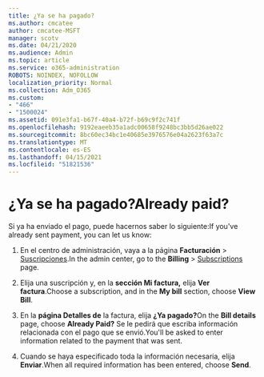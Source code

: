 ```yaml
---
title: ¿Ya se ha pagado?
ms.author: cmcatee
author: cmcatee-MSFT
manager: scotv
ms.date: 04/21/2020
ms.audience: Admin
ms.topic: article
ms.service: o365-administration
ROBOTS: NOINDEX, NOFOLLOW
localization_priority: Normal
ms.collection: Adm_O365
ms.custom:
- "466"
- "1500024"
ms.assetid: 091e3fa1-b67f-40a4-b72f-b69c9f2c741f
ms.openlocfilehash: 9192eaeeb35a1adc00658f9248bc3bb5d26ae022
ms.sourcegitcommit: 8bc60ec34bc1e40685e3976576e04a2623f63a7c
ms.translationtype: MT
ms.contentlocale: es-ES
ms.lasthandoff: 04/15/2021
ms.locfileid: "51821536"
---
```

# <a name="already-paid"></a><span data-ttu-id="bcc69-102">¿Ya se ha pagado?</span><span class="sxs-lookup"><span data-stu-id="bcc69-102">Already paid?</span></span>

<span data-ttu-id="bcc69-103">Si ya ha enviado el pago, puede hacernos saber lo siguiente:</span><span class="sxs-lookup"><span data-stu-id="bcc69-103">If you've already sent payment, you can let us know:</span></span>
  
1. <span data-ttu-id="bcc69-104">En el centro de administración, vaya a la página **Facturación** \> [Suscripciones](https://go.microsoft.com/fwlink/p/?linkid=842054).</span><span class="sxs-lookup"><span data-stu-id="bcc69-104">In the admin center, go to the **Billing** \> [Subscriptions](https://go.microsoft.com/fwlink/p/?linkid=842054) page.</span></span>

2. <span data-ttu-id="bcc69-105">Elija una suscripción y, en la **sección Mi factura,** elija **Ver factura**.</span><span class="sxs-lookup"><span data-stu-id="bcc69-105">Choose a subscription, and in the **My bill** section, choose **View Bill**.</span></span>

3. <span data-ttu-id="bcc69-106">En la **página Detalles de** la factura, elija **¿Ya pagado?**</span><span class="sxs-lookup"><span data-stu-id="bcc69-106">On the **Bill details** page, choose **Already Paid?**</span></span> <span data-ttu-id="bcc69-107">Se le pedirá que escriba información relacionada con el pago que se envió.</span><span class="sxs-lookup"><span data-stu-id="bcc69-107">You'll be asked to enter information related to the payment that was sent.</span></span>

4. <span data-ttu-id="bcc69-108">Cuando se haya especificado toda la información necesaria, elija **Enviar**.</span><span class="sxs-lookup"><span data-stu-id="bcc69-108">When all required information has been entered, choose **Send**.</span></span>